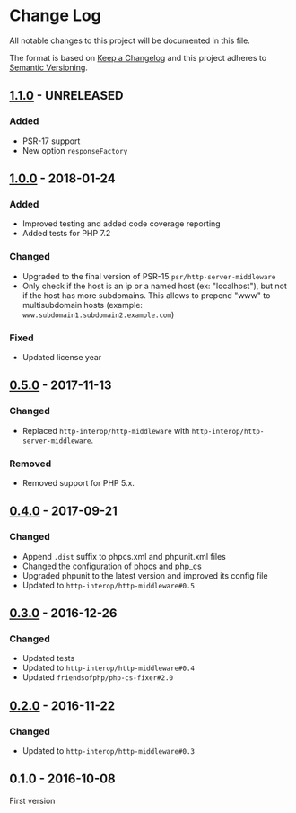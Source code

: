 # Change Log

All notable changes to this project will be documented in this file.

The format is based on [Keep a Changelog](http://keepachangelog.com/) 
and this project adheres to [Semantic Versioning](http://semver.org/).

## [1.1.0] - UNRELEASED

### Added

- PSR-17 support
- New option `responseFactory`

## [1.0.0] - 2018-01-24

### Added

- Improved testing and added code coverage reporting
- Added tests for PHP 7.2

### Changed

- Upgraded to the final version of PSR-15 `psr/http-server-middleware`
- Only check if the host is an ip or a named host (ex: "localhost"), but not if the host has more subdomains. This allows to prepend "www" to multisubdomain hosts (example: `www.subdomain1.subdomain2.example.com`)

### Fixed

- Updated license year

## [0.5.0] - 2017-11-13

### Changed

- Replaced `http-interop/http-middleware` with  `http-interop/http-server-middleware`.

### Removed

- Removed support for PHP 5.x.

## [0.4.0] - 2017-09-21

### Changed

- Append `.dist` suffix to phpcs.xml and phpunit.xml files
- Changed the configuration of phpcs and php_cs
- Upgraded phpunit to the latest version and improved its config file
- Updated to `http-interop/http-middleware#0.5`

## [0.3.0] - 2016-12-26

### Changed

- Updated tests
- Updated to `http-interop/http-middleware#0.4`
- Updated `friendsofphp/php-cs-fixer#2.0`

## [0.2.0] - 2016-11-22

### Changed

- Updated to `http-interop/http-middleware#0.3`

## 0.1.0 - 2016-10-08

First version


[1.1.0]: https://github.com/middlewares/www/compare/v1.0.0...HEAD
[1.0.0]: https://github.com/middlewares/www/compare/v0.5.0...v1.0.0
[0.5.0]: https://github.com/middlewares/www/compare/v0.4.0...v0.5.0
[0.4.0]: https://github.com/middlewares/www/compare/v0.3.0...v0.4.0
[0.3.0]: https://github.com/middlewares/www/compare/v0.2.0...v0.3.0
[0.2.0]: https://github.com/middlewares/www/compare/v0.1.0...v0.2.0
